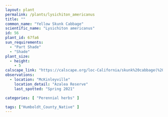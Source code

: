 ```yaml
---
layout: plant                                                              
permalink: /plants/lysichiton_americanus
title: ""
common_name: "Yellow Skunk Cabbage"
scientific_name: "Lysichiton americanus"
id: 56
plant_id: 67fa6
sun_requirements:
  - "Part Shade"
  - "Shade"
plant_size:
  - height: 
    - 5
calscape_link: "https://calscape.org/loc-California/skunk%20cabbage(%20)"
observations: 
  - location: "McKinleyville"
    location_detail: "Azalea Reserve"
    last_spotted: "Spring 2021"

categories: [ "Perennial herbs" ]

tags: ["Humboldt_County_Native" ]
---
```


